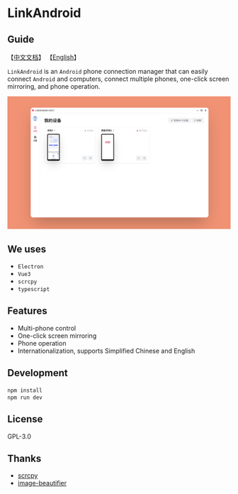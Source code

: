 # LinkAndroid

## Guide

【[中文文档](./README-CN.md)】 【[English](./README.md)】

`LinkAndroid` is an `Android` phone connection manager that can easily connect `Android` and computers, connect multiple phones, one-click screen mirroring, and phone operation.

![](./screenshots/home.png)

## We uses

- `Electron`
- `Vue3`
- `scrcpy`
- `typescript`

## Features

- Multi-phone control
- One-click screen mirroring
- Phone operation
- Internationalization, supports Simplified Chinese and English

## Development

```
npm install
npm run dev
```

## License

GPL-3.0

## Thanks

- [scrcpy](https://github.com/Genymobile/scrcpy)
- [image-beautifier](https://github.com/CH563/image-beautifier)
